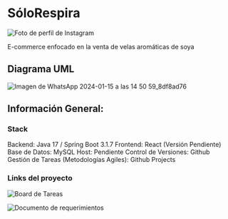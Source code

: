 # SóloRespira
![Foto de perfil de Instagram ](https://github.com/luisjavierluna/SoloRespira/assets/78492618/7cf24827-44b6-4d87-ad8a-437ce2cf8e48)


E-commerce enfocado en la venta de velas aromáticas de soya

## Diagrama UML

![Imagen de WhatsApp 2024-01-15 a las 14 50 59_8df8ad76](https://github.com/luisjavierluna/SoloRespira/assets/78492618/3346f9e8-1209-47a5-a206-c5a780e8842c)


## Información General:

### Stack
Backend: Java 17 / Spring Boot 3.1.7
Frontend: React (Versión Pendiente)
Base de Datos: MySQL
Host: Pendiente
Control de Versiones: Github
Gestión de Tareas (Metodologías Agiles): Github Projects

### Links del proyecto

![Board de Tareas](https://github.com/users/luisjavierluna/projects/2)

![Documento de requerimientos](https://docs.google.com/document/d/1sH3NEItMpsCTldqUbW8yz-HLOVH9xBeJm3jStZRb5f8/edit)
